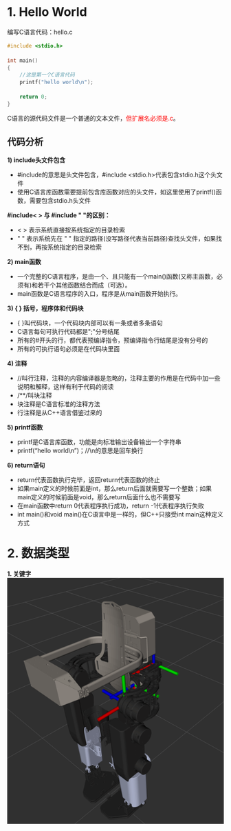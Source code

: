 #  1. Hello World

编写C语言代码：hello.c
```c
#include <stdio.h>

int main()
{
	//这是第一个C语言代码
	printf("hello world\n");

	return 0;
}
```
C语言的源代码文件是一个普通的文本文件，<font color=red>但扩展名必须是.c</font>。
## 代码分析
**1) include头文件包含**
 - #include的意思是头文件包含，#include <stdio.h>代表包含stdio.h这个头文件 
 - 使用C语言库函数需要提前包含库函数对应的头文件，如这里使用了printf()函数，需要包含stdio.h头文件
 
**#include< > 与 #include " "的区别：**
- < > 表示系统直接按系统指定的目录检索
- " " 表示系统先在 " " 指定的路径(没写路径代表当前路径)查找头文件，如果找不到，再按系统指定的目录检索

**2) main函数**
- 一个完整的C语言程序，是由一个、且只能有一个main()函数(又称主函数，必须有)和若干个其他函数结合而成（可选）。
- main函数是C语言程序的入口，程序是从main函数开始执行。

**3) { } 括号，程序体和代码块**
- { }叫代码块，一个代码块内部可以有一条或者多条语句
- C语言每句可执行代码都是";"分号结尾
- 所有的#开头的行，都代表预编译指令，预编译指令行结尾是没有分号的
- 所有的可执行语句必须是在代码块里面

**4) 注释**
- //叫行注释，注释的内容编译器是忽略的，注释主要的作用是在代码中加一些说明和解释，这样有利于代码的阅读
- /**/叫块注释
- 块注释是C语言标准的注释方法
- 行注释是从C++语言借鉴过来的

**5) printf函数**
- printf是C语言库函数，功能是向标准输出设备输出一个字符串
- printf(“hello world\n”)；//\n的意思是回车换行

**6) return语句**
- return代表函数执行完毕，返回return代表函数的终止
- 如果main定义的时候前面是int，那么return后面就需要写一个整数；如果main定义的时候前面是void，那么return后面什么也不需要写
- 在main函数中return 0代表程序执行成功，return -1代表程序执行失败
- int main()和void main()在C语言中是一样的，但C++只接受int main这种定义方式
# 2. 数据类型
**1. 关键字**
![alt](/picture/1.png "Magic")